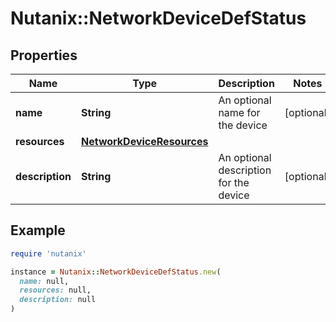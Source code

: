 # Nutanix::NetworkDeviceDefStatus

## Properties

| Name | Type | Description | Notes |
| ---- | ---- | ----------- | ----- |
| **name** | **String** | An optional name for the device | [optional] |
| **resources** | [**NetworkDeviceResources**](NetworkDeviceResources.md) |  |  |
| **description** | **String** | An optional description for the device | [optional] |

## Example

```ruby
require 'nutanix'

instance = Nutanix::NetworkDeviceDefStatus.new(
  name: null,
  resources: null,
  description: null
)
```

